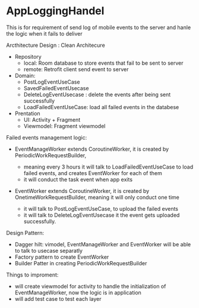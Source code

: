 # AppLoggingHandel


This is for requirement of send log of mobile events to the server and hanle the logic when it fails to deliver

Arcthitecture Design : Clean Architecure
  - Repository
    - local: Room database to store events that fail to be sent to server
    - remote: Retrofit client send event to server
  - Domain:
    - PostLogEventUseCase
    - SavedFailedEventUsecase
    - DeleteLogEventUsecase : delete the events after being sent successfully
    - LoadFailedEventUseCase: load all failed events in the databese
  - Prentation
    - UI: Activity + Fragment
    - Viewmodel: Fragment viewmodel

Failed events management logic:
  - EventManageWorker extends CoroutineWorker, it is created by PeriodicWorkRequestBuilder,  
    - meaning every 3 hours it will talk to LoadFailedEventUseCase to load failed events, and creates EventWorker for each of them
    - it will conduct the task event when app exits
 
  - EventWorker extends CoroutineWorker, it is created by OnetimeWorkRequestBuilder, meaning it will only conduct one time
    - it will talk to PostLogEventUseCase, to upload the failed events
    - it will talk to DeleteLogEventUsecase it the event gets uploaded successfully.

Design Pattern:
  - Dagger hilt: vimodel,  EventManageWorker and EventWorker will be able to talk to usecase separatly
  - Factory pattern to create EventWorker
  - Builder Patter in creating PeriodicWorkRequestBuilder


Things to improment:
  - will create viewmodel for activity to handle the initialization of EventManageWorker, now the logic is in application
  - will add test case to test each layer

